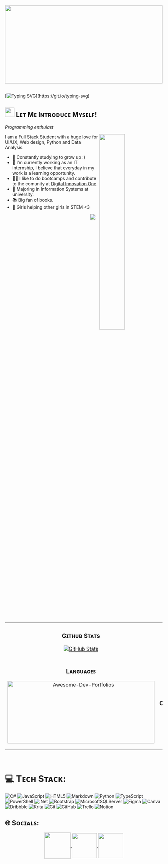 <img width=100% height=250px bottom=50px src="https://media1.giphy.com/media/v1.Y2lkPTc5MGI3NjExNjFsNTBiaTYwNXQ1dGlrbnIwenZreDI2Yjc0ZmY1MzJoazQwajFjcCZlcD12MV9pbnRlcm5hbF9naWZfYnlfaWQmY3Q9Zw/qMUEw7zKmGU504wYbu/giphy.gif"/>
<br>
<br> 

[![Typing SVG](https://readme-typing-svg.demolab.com?font=Fira+Code&size=30&pause=1000&color=5F34A4&width=700&lines=Welcome!+;My+name+is+Graziella;I'm+19+years+old;I'm+a+IT+student+and+i+love+STEM+areas!;Also%2C+I+really+like+web+design+;Last%2C+but+not+least%2C+i'm+from+Brazil!)](https://git.io/typing-svg)


## <img src="https://media4.giphy.com/media/v1.Y2lkPTc5MGI3NjExcnVmaWYwNW83OHA3dnE2cGhiMzQyYTRlbjlpYjhsa3NrcWY1aHJmeSZlcD12MV9pbnRlcm5hbF9naWZfYnlfaWQmY3Q9cw/4o8mzVaqOxwWajlaz9/giphy.gif" width="30"/> Lᴇᴛ Mᴇ Iɴᴛʀᴏᴅᴜᴄᴇ Mʏꜱᴇʟꜰ! 
*Programming enthuiast*
<br /> 

<div>
  <img align="right" width="40%" src="https://images-wixmp-ed30a86b8c4ca887773594c2.wixmp.com/f/cebf7ccd-8ec5-41c7-9d8a-f01b9c27d6bf/dgei6ke-739cc0f3-9703-4e32-95ea-f8c3235c2db0.png/v1/fill/w_1193,h_670,q_70,strp/recolor___anime_girl_studying_by_abashi76_dgei6ke-pre.jpg?token=eyJ0eXAiOiJKV1QiLCJhbGciOiJIUzI1NiJ9.eyJzdWIiOiJ1cm46YXBwOjdlMGQxODg5ODIyNjQzNzNhNWYwZDQxNWVhMGQyNmUwIiwiaXNzIjoidXJuOmFwcDo3ZTBkMTg4OTgyMjY0MzczYTVmMGQ0MTVlYTBkMjZlMCIsIm9iaiI6W1t7ImhlaWdodCI6Ijw9Njk0IiwicGF0aCI6IlwvZlwvY2ViZjdjY2QtOGVjNS00MWM3LTlkOGEtZjAxYjljMjdkNmJmXC9kZ2VpNmtlLTczOWNjMGYzLTk3MDMtNGUzMi05NWVhLWY4YzMyMzVjMmRiMC5wbmciLCJ3aWR0aCI6Ijw9MTIzNiJ9XV0sImF1ZCI6WyJ1cm46c2VydmljZTppbWFnZS5vcGVyYXRpb25zIl19.QM_6Uh9xIiDymlBajvcEuuQe-mjEBa1JMFeiEqagz0U">
</div>

           
<p align="left">I am a Full Stack Student with a huge love for UI/UX, Web design, Python and Data Analysis. </p>

- 🌟 Constantly studying to grow up :)
- 🌱 I’m currently working as an IT internship, I believe that everyday in my work is a learning opportunity.
- 💁‍♂️ I like to do bootcamps and contribute to the comunity at [Digital Innovation One](https://www.dio.me/users/graziellapereira52)
- 🎒 Majoring in Information Systems at university.
- 📚 Big fan of books.
- 💖 Girls helping other girls in STEM <3

<p align="right">
  <img src="https://visitcount.itsvg.in/api?id=GraziellaPereira&icon=7&color=11" style="padding-right:10px;" />
</p>

<table width="100%">
  <tr>
    <td width="50%">
      <h3 align="center"><strong>Gɪᴛʜᴜʙ Sᴛᴀᴛs</strong></h3>
      <p align="center">
        <a href="https://github.com/Kiran1689">
          <img align="center" src="https://github-readme-stats.vercel.app/api?username=GraziellaPereira&count_private=true&show_icons=true&theme=nightowl&bg_color=0,000000,441350&title_color=c56a90&text_color=ffffff&rank_icon=github&hide=prs,issues,contribs&show=reviews,prs_merged,prs_merged_percentage" alt="GitHub Stats" />
        </a>
      </p>
    </td>
    <td width="50%">
      <h3 align="center"><strong>Sᴛʀᴇᴀᴋ Sᴛᴀᴛs</strong></h3>
      <p align="center">
        <a href="https://github.com/GraziellaPereira">
          <img align="center" src="https://streak-stats.demolab.com?user=GraziellaPereira&theme=nightowl&background=0,000000,441350&fire=ffeb95&ring=ffeb95&sideNums=ffffff&sideLabels=ffffff&dates=c56a90&currStreakNum=ffffff" alt="Streak Stats" />
        </a>
      </p>
    </td>
  </tr>
  <tr>
    <td width="50%">
      <h3 align="center"><strong>Lᴀɴɢᴜᴀɢᴇꜱ</strong></h3>
      <p align="center">
        <a href="https://github.com/GraziellaPereira">
          <img align="center" width="470" height="200" src="https://github-readme-stats.vercel.app/api/top-langs/?username=GraziellaPereira&theme=nightowl&bg_color=0,000000,441350&title_color=c56a90&text_color=ffffff"hide_border=false&include_all_commits=true&count_private=true&layout=compact" alt="Awesome-Dev-Portfolios" />
        </a>
      </p>
    </td>
    <td width="50%">
      <h3 align="center"><strong>Tᴏᴘ Cᴏɴᴛʀɪʙᴜᴛɪᴏɴs</strong></h3>
      <p align="center">
        <a href="https://github.com/GraziellaPereira">
          <img align="center" src="https://github-contributor-stats.vercel.app/api?username=GraziellaPereira&limit=3&theme=nightowl&show_owner=true&combine_all_yearly_contributions=false&bg_color=0,000000,441350&title_color=c56a90&text_color=ffffff" alt="Top Repo" />
        </a>
      </p>
    </td>
  </tr>
</table>
<br />

# 💻 Tᴇᴄʜ Sᴛᴀᴄᴋ:
![C#](https://img.shields.io/badge/c%23-%23239120.svg?style=for-the-badge&logo=csharp&logoColor=white) ![JavaScript](https://img.shields.io/badge/javascript-%23323330.svg?style=for-the-badge&logo=javascript&logoColor=%23F7DF1E) ![HTML5](https://img.shields.io/badge/html5-%23E34F26.svg?style=for-the-badge&logo=html5&logoColor=white) ![Markdown](https://img.shields.io/badge/markdown-%23000000.svg?style=for-the-badge&logo=markdown&logoColor=white) ![Python](https://img.shields.io/badge/python-3670A0?style=for-the-badge&logo=python&logoColor=ffdd54) ![TypeScript](https://img.shields.io/badge/typescript-%23007ACC.svg?style=for-the-badge&logo=typescript&logoColor=white) ![PowerShell](https://img.shields.io/badge/PowerShell-%235391FE.svg?style=for-the-badge&logo=powershell&logoColor=white) ![.Net](https://img.shields.io/badge/.NET-5C2D91?style=for-the-badge&logo=.net&logoColor=white) ![Bootstrap](https://img.shields.io/badge/bootstrap-%238511FA.svg?style=for-the-badge&logo=bootstrap&logoColor=white) ![MicrosoftSQLServer](https://img.shields.io/badge/Microsoft%20SQL%20Server-CC2927?style=for-the-badge&logo=microsoft%20sql%20server&logoColor=white) ![Figma](https://img.shields.io/badge/figma-%23F24E1E.svg?style=for-the-badge&logo=figma&logoColor=white) ![Canva](https://img.shields.io/badge/Canva-%2300C4CC.svg?style=for-the-badge&logo=Canva&logoColor=white) ![Dribbble](https://img.shields.io/badge/Dribbble-EA4C89?style=for-the-badge&logo=dribbble&logoColor=white) ![Krita](https://img.shields.io/badge/Krita-203759?style=for-the-badge&logo=krita&logoColor=EEF37B) ![Git](https://img.shields.io/badge/git-%23F05033.svg?style=for-the-badge&logo=git&logoColor=white) ![GitHub](https://img.shields.io/badge/github-%23121011.svg?style=for-the-badge&logo=github&logoColor=white) ![Trello](https://img.shields.io/badge/Trello-%23026AA7.svg?style=for-the-badge&logo=Trello&logoColor=white) ![Notion](https://img.shields.io/badge/Notion-%23000000.svg?style=for-the-badge&logo=notion&logoColor=white)

## 🌐 Sᴏᴄɪᴀʟꜱ:
<div align="center"> 
<a href="https://instagram.com/passarosdeargila" target="_blank">
<img align="center" height="84" width="84" src="https://github.com/carolbarbosa101/carolbarbosa101/assets/44561610/88a3dd4d-f85e-4141-af09-a2667d81df5b">
</a>


<a href="mailto:graziellapereira52@gmail.com">
<img align="center"  height="80" width="80" src="https://github.com/carolbarbosa101/carolbarbosa101/assets/44561610/2856fdde-3200-4398-8290-a0e45d3a35a0">
</a>


<a  href="https://www.linkedin.com/in/graziellapereira/" target=_blank>
<img align="center"  height="80" width="80" src="https://github.com/carolbarbosa101/carolbarbosa101/assets/44561610/bc26a6f8-f0d3-4f15-82e1-55680c48f269">
</a>

</div>
